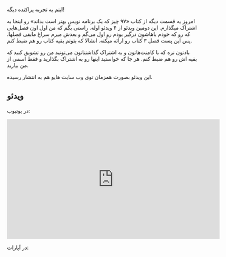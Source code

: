 اینم یه تجربه پراکنده دیگه!

امروز یه قسمت دیگه از کتاب «۹۷ چیز که یک برنامه نویس بهتر است بداند» رو اینجا به اشتراک میگذارم. این دومین ویدئو از ۴ ویدئو اوله. راستی بگم که من اول اون فصل‌هایی که رو که خودم باهاشون درگیر بودم رو اول می‌گم و بعدش میرم سراغ مابقی فصلها. پس این پست فصل ۳ کتاب رو ارائه میکنه. انشالا که بتونم بقیه کتاب رو هم ضبط کنم.

یادتون نره که با کامنت‌هاتون و به اشتراک گذاشتناتون می‌تونید من رو تشویق کنید که بقیه اش رو هم ضبط کنم. هر جا که خواستید اینها رو به اشتراک بگذارید و فقط اسمی از من بیارید.

این ویدئو بصورت همزمان توی وب سایت هایو هم به انتشار رسیده.

## ویدئو

در یوتیوب:

<iframe width="560" height="315" src="https://www.youtube.com/embed/mDs5AEJNtvU" frameborder="0" allowfullscreen></iframe>

در آپارات:

<div id="14792408702424906"><script type="text/JavaScript" src="https://www.aparat.com/embed/eD8cE?data[rnddiv]=14792408702424906&data[responsive]=yes"></script></div>


